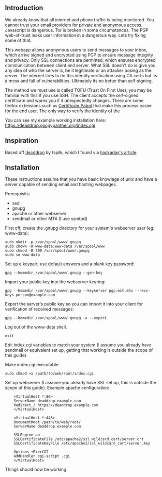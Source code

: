 Introduction
------------

We already know that all internet and phone traffic is being monitored. You cannot trust your email providers for private and anonymous access. Javascript is dangerous. Tor is broken in some circumstances. The PGP web-of-trust leaks user information in a dangerous way. Lets try fixing some of that.

This webapp allows anonymous users to send messages to your inbox, which arrive signed and encrypted using PGP to ensure message integrity and privacy. Only SSL connections are permitted, which ensures encrypted communication between client and server. What SSL doesn't do is give you any idea of who the server is, be it legitimate or an attacker posing as the server. The internet tires to do this identity verification using CA certs but its a mess and full of vulnerabilities. Ultimately its no better than self-signing.

The method we must use is called TOFU (Trust On First Use), you may be familiar with this if you use SSH. The client accepts the self-signed certificate and warns you if it unexpectedly changes. There are some firefox extensions such as [Certificate Patrol](https://addons.mozilla.org/en-us/firefox/addon/certificate-patrol/) that make this process easier for the end user. The only way to verify the identity of the 

You can see my example working installation here: https://deaddrop.goopypanther.org/index.cgi

Inspiration
-----------

Based off [deaddrop](https://github.com/tspilk/deaddrop) by tspilk, which I found via [hackaday's article](http://hackaday.com/2013/08/03/dead-drop-concept-inspired-by-ender-wiggin-family/).

Installation
------------

These instructions assume that you have basic knowlage of unix and have a server capable of sending email and hosting webpages.

Prerequisits:
 * sed
 * gnupg
 * apache or other webserver
 * sendmail or other MTA (I use ssmtpd)

First off, create the .gnupg directory for your system's webserver user (eg. www-data):

    sudo mkdir -p /var/spool/www/.gnupg
    sudo chown -R www-data:www-data /var/spool/www
    sudo chmod -R 700 /var/spool/www/.gnupg
    sudo su www-data
 
Set up a keypair; use default answers and a blank key password:

    gpg --homedir /var/spool/www/.gnupg --gen-key

Import your public key into the webserver keyring:

    gpg --homedir /var/spool/www/.gnupg --keyserver pgp.mit.edu --recv-keys person@example.com

Export the server's public key so you can import it into your client for verification of received messages:

    gpg --homedir /var/spool/www/.gnupg -a --export

Log out of the www-data shell.

    exit

Edit index.cgi variables to match your system (I assume you already have sendmail or equivalent set up, getting that working is outside the scope of this guide).

Make index.cgi executable:

    sudo chmod +x /path/to/web/root/index.cgi

Set up webserver (I assume you already have SSL set up, this is outside the scope of this guide).
Example apache configuration:
```
    <VirtualHost *:80>
    ServerName deaddrop.example.com
    Redirect / https://deaddrop.example.com
    </VirtualHost>
    
    <VirtualHost *:443>
    DocumentRoot /path/to/web/root/
    ServerName deaddrop.example.com
    
    SSLEngine on
    SSLCertificateFile /etc/apache2/ssl_wildcard_cert/server.crt
    SSLCertificateKeyFile /etc/apache2/ssl_wildcard_cert/server.key
    
    Options +ExecCGI
    AddHandler cgi-script .cgi
    </VirtualHost>
```
Things should now be working.

